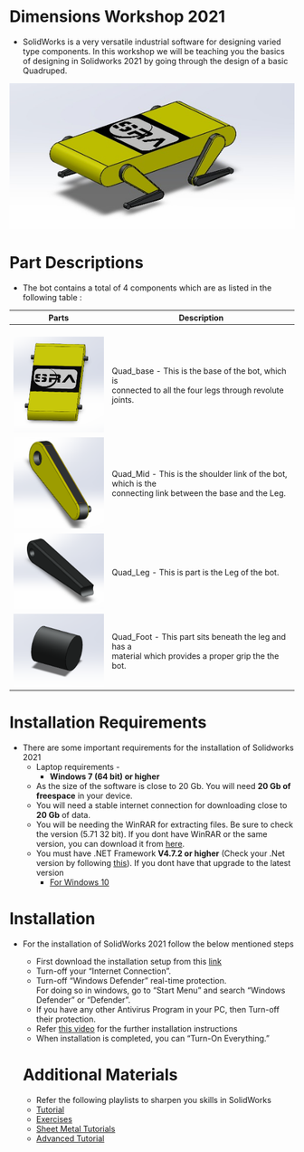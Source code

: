 # Dimensions Workshop 2021
* SolidWorks is a very versatile industrial software for designing varied type components. In this workshop we will be teaching you the basics of designing in Solidworks 2021 by going through the design of a basic Quadruped.  
<p align="center">
  <img src="./assets/Bot.png" width="700"/>
</p>

# Part Descriptions
* The bot contains a total of 4 components which are as listed in the following table :


|     Parts    |          Description          |
| ------------ | ----------------------------- |
| <p align="center">
  <img src="./assets/QUADBASE.png" width="200"/> | Quad_base - This is the base of the bot, which is </br> connected to all the four legs through revolute joints.|
  <img src="./assets/QUADMID.png" width="200"/> | Quad_Mid - This is the shoulder link of the bot, which is the </br> connecting link between the base and the Leg.|  
   <img src="./assets/QUADLEG.png" width="200"/> | Quad_Leg - This is part is the Leg of the bot.|   
   <img src="./assets/QUADFOOT.png" width="200"/> | Quad_Foot - This part sits beneath the leg and has a </br> material which provides a proper grip the the bot.|  
</p>   

# Installation Requirements
* There are some important requirements for the installation of Solidworks 2021
  * Laptop requirements - 
    * **Windows 7 (64 bit) or higher**
  * As the size of the software is close to 20 Gb. You will need **20 Gb of freespace** in your device.
  * You will need a stable internet connection for downloading close to **20 Gb** of data.
  * You will be needing the WinRAR for extracting files. Be sure to check the version (5.71 32 bit). If you dont have WinRAR or the same version, you can download it from [here](https://www.winrarfree.net/download-file/for-windows/version-5.71/wrar571.exe).
  * You must have .NET Framework **V4.7.2 or higher** (Check your .Net version by following [this](https://support.citrix.com/article/CTX224771)). If you dont have that upgrade to the latest version 
    * [For Windows 10](https://dotnet.microsoft.com/download/dotnet-framework/net48)
    <!--* [For Windows 8/7](https://dotnet.microsoft.com/download/dotnet-framework/net472)  -->
   
# Installation 
* For the installation of SolidWorks 2021 follow the below mentioned steps
  * First download the installation setup from this [link](https://allpcworld.com/solidworks-premium-2021-free-download-712546/)
  * Turn-off your “Internet Connection”.
  * Turn-off “Windows Defender” real-time protection.</br>
    For doing so in windows, go to “Start Menu” and search “Windows Defender” or “Defender”.
  * If you have any other Antivirus Program in your PC, then Turn-off their protection.
  * Refer [this video](https://www.youtube.com/watch?v=YwwOqODxwq8) for the further installation instructions
  * When installation is completed, you can “Turn-On Everything.”

  # Additional Materials
  * Refer the following playlists to sharpen you skills in SolidWorks
  * [Tutorial](https://www.youtube.com/watch?v=Ulttc_2p4DY&list=PLrOFa8sDv6jcp8E3ayUFZ4iNI8uuPjXHe)
  * [Exercises](https://www.youtube.com/watch?v=vf2B0kKJeyM&list=PLzXbArJFNdVX0IDxpwqzqqB5mP2sWTjzq)
  * [Sheet Metal Tutorials](https://www.youtube.com/watch?v=6qKACgOstgI&list=PLkMYhICFMsGabiRA9g-BwA4a8okUFFO_5)
  * [Advanced Tutorial](https://www.youtube.com/watch?v=k39jWp3PafM&list=PLROUP1bV8REQ3uB7OTT3GunhdOOOfvLFz)
